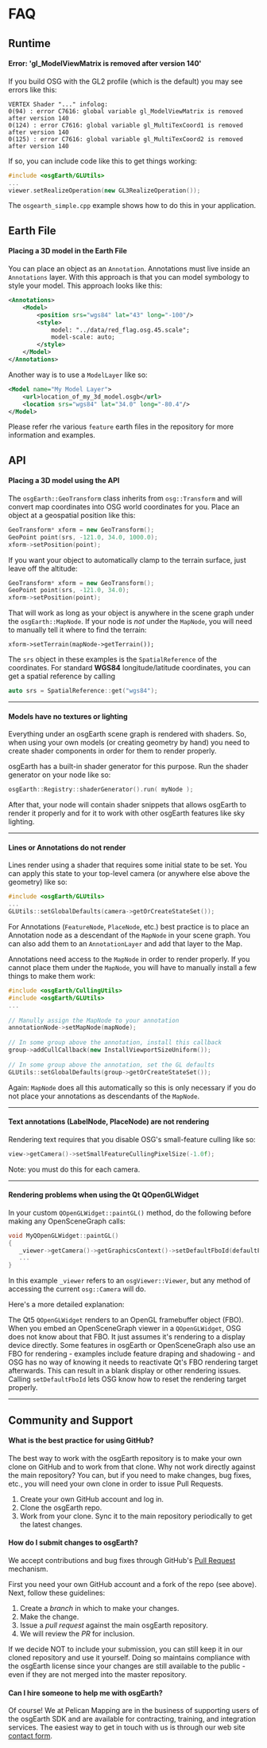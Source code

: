 # FAQ

## Runtime

#### Error: 'gl_ModelViewMatrix is removed after version 140'

If you build OSG with the GL2 profile (which is the default) you may see errors like this:
```
VERTEX Shader "..." infolog:
0(94) : error C7616: global variable gl_ModelViewMatrix is removed after version 140
0(124) : error C7616: global variable gl_MultiTexCoord1 is removed after version 140
0(125) : error C7616: global variable gl_MultiTexCoord2 is removed after version 140
```

If so, you can include code like this to get things working:
```c++
#include <osgEarth/GLUtils>
...
viewer.setRealizeOperation(new GL3RealizeOperation());
```

The `osgearth_simple.cpp` example shows how to do this in your application.


## Earth File

#### Placing a 3D model in the Earth File

You can place an object as an `Annotation`. Annotations must live inside an `Annotations` layer. With this approach is that you can model symbology to style your model. This approach looks like this:
```xml
<Annotations>
    <Model>
        <position srs="wgs84" lat="43" long="-100"/>
        <style>
            model: "../data/red_flag.osg.45.scale";
            model-scale: auto;
        </style>
    </Model>
</Annotations>
```

Another way is to use a `ModelLayer` like so:
```xml
<Model name="My Model Layer">
    <url>location_of_my_3d_model.osgb</url>
    <location srs="wgs84" lat="34.0" long="-80.4"/>
</Model>
```

Please refer rhe various `feature` earth files in the repository for more information and examples.

## API

#### Placing a 3D model using the API

The `osgEarth::GeoTransform` class inherits from `osg::Transform` and will convert map coordinates into OSG world coordinates for you. Place an object at a geospatial position like this:
```c++
GeoTransform* xform = new GeoTransform();
GeoPoint point(srs, -121.0, 34.0, 1000.0);
xform->setPosition(point);
```

If you want your object to automatically clamp to the terrain surface, just leave off the altitude:
```c++
GeoTransform* xform = new GeoTransform();
GeoPoint point(srs, -121.0, 34.0);
xform->setPosition(point);
```

That will work as long as your object is anywhere in the scene graph under the `osgEarth::MapNode`. If your node is *not* under the `MapNode`, you will need to manually tell it where to find the terrain:
```
xform->setTerrain(mapNode->getTerrain());
```

The `srs` object in these examples is the `SpatialReference` of the coordinates. For standard **WGS84** longitude/latitude coordinates, you can get a spatial reference by calling
```c++
auto srs = SpatialReference::get("wgs84");
```

---
#### Models have no textures or lighting

Everything under an osgEarth scene graph is rendered with shaders. So, when using your own models (or creating geometry by hand) you need to create shader components in order for them to render properly.

osgEarth has a built-in shader generator for this purpose.
Run the shader generator on your node like so:

```C++
osgEarth::Registry::shaderGenerator().run( myNode );
```

After that, your node will contain shader snippets that allows osgEarth to render it properly and for it to work with other osgEarth features like sky lighting.


---
#### Lines or Annotations do not render

Lines render using a shader that requires some initial state to be set. You can apply this state to your top-level camera (or anywhere else above the geometry) like so:

```c++
#include <osgEarth/GLUtils>
...
GLUtils::setGlobalDefaults(camera->getOrCreateStateSet());
```

For Annotations (`FeatureNode`, `PlaceNode`, etc.) best practice is to place an Annotation node as a descendant of the `MapNode` in your scene graph. You can also add them to an ```AnnotationLayer``` and add that layer to the Map.

Annotations need access to the `MapNode` in order to render properly.
If you cannot place them under the `MapNode`, you will have to manually install a few things to make them work:

```c++
#include <osgEarth/CullingUtils>
#include <osgEarth/GLUtils>
...
 
// Manully assign the MapNode to your annotation
annotationNode->setMapNode(mapNode);
 
// In some group above the annotation, install this callback
group->addCullCallback(new InstallViewportSizeUniform());
 
// In some group above the annotation, set the GL defaults
GLUtils::setGlobalDefaults(group->getOrCreateStateSet());
```

Again: `MapNode` does all this automatically so this is only necessary if you do not place your annotations as descendants of the `MapNode`.


---
#### Text annotations (LabelNode, PlaceNode) are not rendering

Rendering text requires that you disable OSG's small-feature culling like so:

```C++
view->getCamera()->setSmallFeatureCullingPixelSize(-1.0f);
```
Note: you must do this for each camera.


---
#### Rendering problems when using the Qt QOpenGLWidget

In your custom `QOpenGLWidget::paintGL()` method, do the following before making any OpenSceneGraph calls:

```c++
void MyQOpenGLWidget::paintGL()
{
   _viewer->getCamera()->getGraphicsContext()->setDefaultFboId(defaultFramebufferObject());
   ...
}
```

In this example `_viewer` refers to an `osgViewer::Viewer`, but any method of accessing the current `osg::Camera` will do.

Here's a more detailed explanation: 

The Qt5 `QOpenGLWidget` renders to an OpenGL framebuffer object (FBO). When you embed an OpenSceneGraph viewer in a `QOpenGLWidget`, OSG does not know about that FBO. It just assumes it's rendering to a display device directly. Some features in osgEarth or OpenSceneGraph also use an FBO for rendering - examples include feature draping and shadowing - and OSG has no way of knowing it needs to reactivate Qt's FBO rendering target afterwards. This can result in a blank display or other rendering issues. Calling `setDefaultFboId` lets OSG know how to reset the rendering target properly.


---
## Community and Support

#### What is the best practice for using GitHub?

The best way to work with the osgEarth repository is to make your own clone on GitHub and to work from that clone. Why not work directly against the main repository? You can, but if you need to make changes, bug fixes, etc., you will need your own clone in order to issue Pull Requests.

1. Create your own GitHub account and log in.
2. Clone the osgEarth repo.
3. Work from your clone. Sync it to the main repository periodically to get the latest changes.

#### How do I submit changes to osgEarth?

We accept contributions and bug fixes through GitHub's [Pull Request](https://help.github.com/articles/using-pull-requests) mechanism.

First you need your own GitHub account and a fork of the repo (see above). Next, follow these guidelines:

1. Create a *branch* in which to make your changes.
2. Make the change.
3. Issue a *pull request* against the main osgEarth repository.
4. We will review the *PR* for inclusion.

If we decide NOT to include your submission, you can still keep it in our cloned repository and use it yourself. Doing so maintains compliance with the osgEarth license since your changes are still available to the public - even if they are not merged into the master repository.


#### Can I hire someone to help me with osgEarth?

Of course! We at Pelican Mapping are in the business of supporting users of the osgEarth SDK and are available for contracting, training, and integration services. The easiest way to get in touch with us is through our web site [contact form](http://pelicanmapping.com/?page_id=2).

